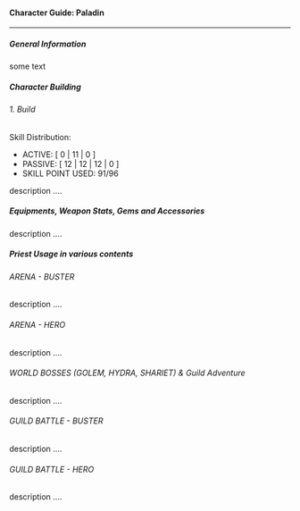 #### Character Guide: Paladin

---




##### General Information

some text

##### Character Building

###### 1.  Build

Skill Distribution:

- ACTIVE: [ 0 | 11 | 0 ]
- PASSIVE: [ 12 | 12 | 12 | 0 ]
- SKILL POINT USED: 91/96

description ....


##### Equipments, Weapon Stats, Gems and Accessories

description ....


##### Priest Usage in various contents

###### ARENA - BUSTER
description ....


###### ARENA - HERO
description ....


###### WORLD BOSSES (GOLEM, HYDRA, SHARIET) & Guild Adventure
description ....


###### GUILD BATTLE - BUSTER
description ....


###### GUILD BATTLE - HERO
description ....
